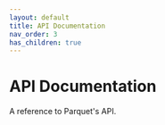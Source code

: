 ```yaml
---
layout: default
title: API Documentation
nav_order: 3
has_children: true
---
```

# API Documentation

A reference to Parquet's API.

